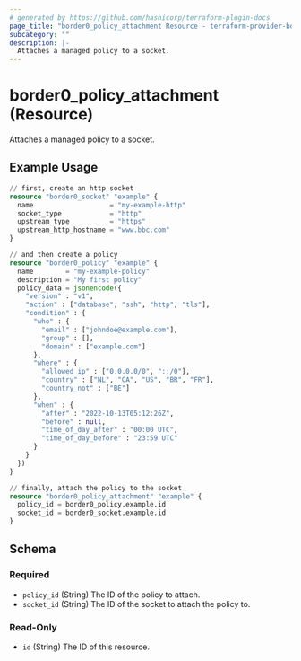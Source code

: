 ```yaml
---
# generated by https://github.com/hashicorp/terraform-plugin-docs
page_title: "border0_policy_attachment Resource - terraform-provider-border0"
subcategory: ""
description: |-
  Attaches a managed policy to a socket.
---
```


# border0_policy_attachment (Resource)

Attaches a managed policy to a socket.

## Example Usage

```terraform
// first, create an http socket
resource "border0_socket" "example" {
  name                   = "my-example-http"
  socket_type            = "http"
  upstream_type          = "https"
  upstream_http_hostname = "www.bbc.com"
}

// and then create a policy
resource "border0_policy" "example" {
  name        = "my-example-policy"
  description = "My first policy"
  policy_data = jsonencode({
    "version" : "v1",
    "action" : ["database", "ssh", "http", "tls"],
    "condition" : {
      "who" : {
        "email" : ["johndoe@example.com"],
        "group" : [],
        "domain" : ["example.com"]
      },
      "where" : {
        "allowed_ip" : ["0.0.0.0/0", "::/0"],
        "country" : ["NL", "CA", "US", "BR", "FR"],
        "country_not" : ["BE"]
      },
      "when" : {
        "after" : "2022-10-13T05:12:26Z",
        "before" : null,
        "time_of_day_after" : "00:00 UTC",
        "time_of_day_before" : "23:59 UTC"
      }
    }
  })
}

// finally, attach the policy to the socket
resource "border0_policy_attachment" "example" {
  policy_id = border0_policy.example.id
  socket_id = border0_socket.example.id
}
```

<!-- schema generated by tfplugindocs -->
## Schema

### Required

- `policy_id` (String) The ID of the policy to attach.
- `socket_id` (String) The ID of the socket to attach the policy to.

### Read-Only

- `id` (String) The ID of this resource.
